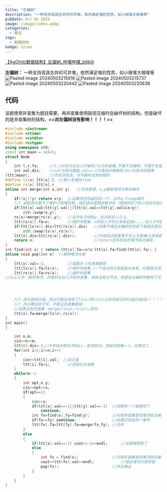 ```yaml
---
title: "左偏树"
description: "一种支持高效合并的可并堆，依然满足堆的性质，如小根堆大根堆等"
pubDate: Oct 03 2024
image: /image/index.webp
categories:
  - 算法
tags:
  - 数据结构
badge: zzcoe
---
```



[【AgOHの数据结构】左偏树_哔哩哔哩_bilibili](https://www.bilibili.com/video/BV1eJ411S78v/)

**左偏树：** 一种支持高效合并的可并堆，依然满足堆的性质，如小根堆大根堆等 
![Pasted image 20240503215616](https://zzoce.obs.cn-north-4.myhuaweicloud.com/img/Pasted%20image%2020240503215616.png)
![Pasted image 20240503215737](https://zzoce.obs.cn-north-4.myhuaweicloud.com/img/Pasted%20image%2020240503215737.png)
![Pasted image 20240503220442](https://zzoce.obs.cn-north-4.myhuaweicloud.com/img/Pasted%20image%2020240503220442.png)
![Pasted image 20240503220638](https://zzoce.obs.cn-north-4.myhuaweicloud.com/img/Pasted%20image%2020240503220638.png)


## 代码

该题使用并查集为题目需要，再并查集使用路径压缩时会破坏树的结构，但是破坏的是并查集树的结构，**==对左偏树没有影响！！！！==**

```cpp
#include <iostream>
#include <ctime>
#include <cstdio>
#include <cctype>
using namespace std;
const int maxn = 1e5+5;
struct Node
{
    int l,r,fa;     //l,r分别为左右儿子编号;fa为并查集,不属于左偏树，不属于左偏树，不属于左偏树!!!!,
    int val,dis;    //val为结点键值,val==-1代表结点被删除;dis为结点的距离
}ltt[maxn];         //内存池写法，与平衡树主席树相同
#define ls(x) ltt[x].l  //懒人专用define
#define rs(x) ltt[x].r
inline int merge(int x,int y)   //合并两堆，x,y都是堆顶元素的编号
{
    if(!x||!y) return x+y;  //如果有空的返回另一个，与fhq-Treap相同
    //? 或前语句是为了维护小根堆性质，或后语句是题目要求的（值相同则下标小的优先级高）
    if(ltt[x].val>ltt[y].val||(ltt[x].val==ltt[y].val&&x>y))
        std::swap(x,y);
    rs(x)=merge(rs(x),y);   //合并右子树和y，合并到右儿子上。
    ltt[rs(x)].fa=x;        //维护并查集，x的右儿子的父亲肯定是x，，，，右儿子可能在合并时发生变化，维护并查集
    if(ltt[ls(x)].dis<ltt[rs(x)].dis)   //如果不满足左偏树的性质了那就交换左右儿子
        std::swap(ls(x),rs(x));
    ltt[x].dis=ltt[rs(x)].dis+1;        //利用结点距离等于右儿子距离+1来更新dis
    return x;                           //return合并好后的堆顶结点编号，
}
int find(int x) { return ltt[x].fa==x?x:ltt[x].fa=find(ltt[x].fa); }    //并查集&&路径压缩
inline void pop(int x)  //删除堆顶元素
{
    ltt[x].val=-1;          //值置为-1代表被删除
    ltt[ls(x)].fa=ls(x);    //维护并查集（一个结点的父亲是结点本身，代表结点没有父亲了）
    ltt[rs(x)].fa=rs(x);    //维护并查集
//以上三步：删除堆顶，并维护左右儿子的并查集，使其没有父节点，就是在左偏树中删除了它，他们的父节点，是在左偏树中删除！！！




    //? 因为路径压缩，所以可能会有除了ls(x)和rs(x)以外的结点的fa指针指向x！！！！！！！！！！
    //? 所以要这样子写，不能让并查集断掉：
    //如果没有并查集：merge(ls(x),rs(x));即可
    ltt[x].fa=merge(ls(x),rs(x));
}
int main()
{

    int n,m;
    cin>>n>>m;
    ltt[0].dis=-1;//0号结点相当于NULL，即空结点，空结点距离=-1，见推论二
    for(int i=1;i<=n;i++)
    {
        cin>>ltt[i].val;  //读入值
        ltt[i].fa=i;        //初始化并查集
    }
    while(m--)
    {
        int opt,x,y;
        cin>>opt>>x;
        if(opt==1)
        {
            cin>>y;
            if(ltt[x].val==-1||ltt[y].val==-1)  //如果有一个被删除了
                continue;
            int fx=find(x),fy=find(y);          //利用并查集查找堆顶结点编号
            if(fx==fy) continue;                //如果已经在同一堆中
            ltt[fx].fa=ltt[fy].fa=merge(fx,fy); //合并
        }
        else
        {
            if(ltt[x].val==-1) cout<<-1<<endl;      //如果被删除了
            else
            {
                int fx = find(x);               //利用并查集查找堆顶结点编号
                cout<<ltt[fx].val<<endl;            //输出堆顶元素的值
                pop(fx);                        //并且弹出
            }
        }
    }
}
```